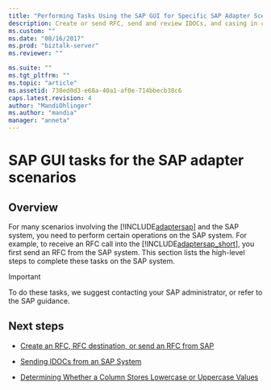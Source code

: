 ```yaml
---
title: "Performing Tasks Using the SAP GUI for Specific SAP Adapter Scenarios | Microsoft Docs"
description: Create or send RFC, send and review IDOCs, and casing in column stores in SAP - BizTalk Adapter (BAP)
ms.custom: ""
ms.date: "08/16/2017"
ms.prod: "biztalk-server"
ms.reviewer: ""

ms.suite: ""
ms.tgt_pltfrm: ""
ms.topic: "article"
ms.assetid: 738ed0d3-e68a-40a1-af0e-714bbecb38c6
caps.latest.revision: 4
author: "MandiOhlinger"
ms.author: "mandia"
manager: "anneta"
---
```

# SAP GUI tasks for the SAP adapter scenarios

## Overview
For many scenarios involving the [!INCLUDE[adaptersap](../../includes/adaptersap-md.md)] and the SAP system, you need to perform certain operations on the SAP system. For example, to receive an RFC call into the [!INCLUDE[adaptersap_short](../../includes/adaptersap-short-md.md)], you first send an RFC from the SAP system. This section lists the high-level steps to complete these tasks on the SAP system.  
  
> [!IMPORTANT]
>  To do these tasks, we suggest contacting your SAP administrator, or refer to the SAP guidance.  
  
## Next steps  
  
-   [Create an RFC, RFC destination, or send an RFC from SAP](creating-an-rfc-in-an-sap-system.md)  
  
-   [Sending IDOCs from an SAP System](sending-idocs-from-an-sap-system.md)  
  
-   [Determining Whether a Column Stores Lowercase or Uppercase Values](determining-whether-a-column-stores-lowercase-or-uppercase-values.md)  
  

